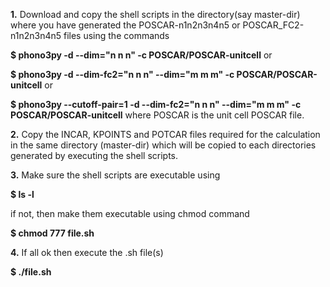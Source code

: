 __1.__ Download and copy the shell scripts in the directory(say master-dir) where you have generated the POSCAR-n1n2n3n4n5 or POSCAR_FC2-n1n2n3n4n5 files
using the commands 

**$ phono3py -d --dim="n n n" -c POSCAR/POSCAR-unitcell**
or 

**$ phono3py -d --dim-fc2="n n n" --dim="m m m" -c POSCAR/POSCAR-unitcell**
or

**$ phono3py --cutoff-pair=1 -d --dim-fc2="n n n" --dim="m m m" -c POSCAR/POSCAR-unitcell**
where POSCAR is the unit cell POSCAR file.

__2.__ Copy the INCAR, KPOINTS and POTCAR files required for the calculation in the same directory (master-dir) which 
will be copied to each directories generated by executing the shell scripts.

__3.__ Make sure the shell scripts are executable using 

**$ ls -l**

if not, then make them executable using chmod command

**$ chmod 777  file.sh**

__4.__ If all ok then execute the .sh file(s) 

**$ ./file.sh**
